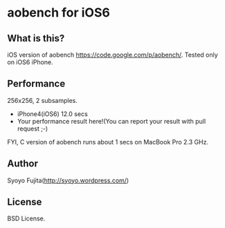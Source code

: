 aobench for iOS6
================

What is this?
-------------

iOS version of aobench https://code.google.com/p/aobench/.
Tested only on iOS6 iPhone.

Performance
-----------

256x256, 2 subsamples.

* iPhone4(iOS6) 12.0 secs
* Your performance result here!(You can report your result with pull request ;-)

FYI, C version of aobench runs about 1 secs on MacBook Pro 2.3 GHz.

Author
------

Syoyo Fujita(http://syoyo.wordpress.com/)

License
-------

BSD License.

